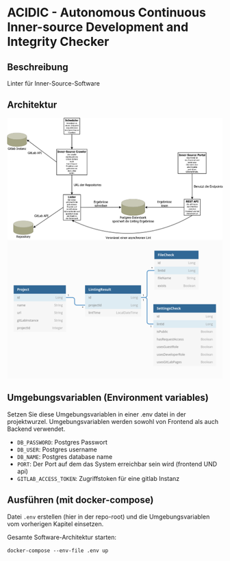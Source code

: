 # ACIDIC - Autonomous Continuous Inner-source Development and Integrity Checker

## Beschreibung
Linter für Inner-Source-Software

## Architektur
![Softwarearchitektur](assets/architektur.png)
![Datenbankschema](assets/database.png)

## Umgebungsvariablen (Environment variables)
Setzen Sie diese Umgebungsvariablen in einer .env datei in der projektwurzel.
Umgebungsvariablen werden sowohl von Frontend als auch Backend verwendet.

- `DB_PASSWORD`: Postgres Passwort
- `DB_USER`: Postgres username
- `DB_NAME`: Postgres database name
- `PORT`: Der Port auf dem das System erreichbar sein wird (frontend UND api)
- `GITLAB_ACCESS_TOKEN`: Zugriffstoken für eine gitlab Instanz
 

## Ausführen (mit docker-compose)
Datei `.env` erstellen (hier in der repo-root) und die Umgebungsvariablen vom vorherigen Kapitel einsetzen.

Gesamte Software-Architektur starten:
```shell
docker-compose --env-file .env up
```
